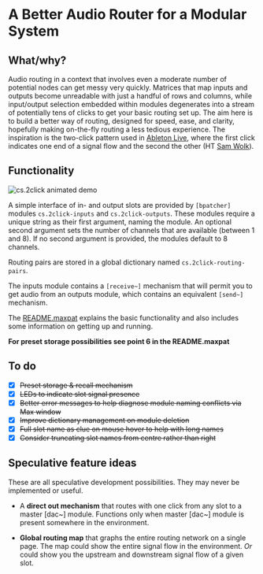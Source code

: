 # A Better Audio Router for a Modular System

## What/why?

Audio routing in a context that involves even a moderate number of potential nodes can get messy very quickly. Matrices that map inputs and outputs become unreadable with just a handful of rows and columns, while input/output selection embedded within modules degenerates into a stream of potentially tens of clicks to get your basic routing set up. The aim here is to build a better way of routing, designed for speed, ease, and clarity, hopefully making on-the-fly routing a less tedious experience. The inspiration is the two-click pattern used in [Ableton Live](https://www.ableton.com/), where the first click indicates one end of a signal flow and the second the other (HT [Sam Wolk](https://github.com/delta-6400)).

## Functionality

![cs.2click animated demo](http://www.chrisswithinbank.net/wp-content/uploads/2015/04/cs2click-example-2.gif)

A simple interface of in- and output slots are provided by `[bpatcher]` modules `cs.2click-inputs` and `cs.2click-outputs`. These modules require a unique string as their first argument, naming the module. An optional second argument sets the number of channels that are available (between 1 and 8). If no second argument is provided, the modules default to 8 channels.

Routing pairs are stored in a global dictionary named `cs.2click-routing-pairs`.

The inputs module contains a `[receive~]` mechanism that will permit you to get audio from an outputs module, which contains an equivalent `[send~]` mechanism.

The [README.maxpat](README.maxpat) explains the basic functionality and also includes some information on getting up and running.

**For preset storage possibilities see point 6 in the README.maxpat**

## To do

- [X] ~~Preset storage & recall mechanism~~
- [X] ~~LEDs to indicate slot signal presence~~
- [X] ~~Better error messages to help diagnose module naming conflicts via Max window~~
- [X] ~~Improve dictionary management on module deletion~~
- [X] ~~Full slot name as clue on mouse hover to help with long names~~
- [X] ~~Consider truncating slot names from centre rather than right~~

## Speculative feature ideas

These are all speculative development possibilities. They may never be implemented or useful.

- A **direct out mechanism** that routes with one click from any slot to a master [dac~] module. Functions only when master [dac~] module is present somewhere in the environment.

- **Global routing map** that graphs the entire routing network on a single page. The map could show the entire signal flow in the environment. *Or* could show you the upstream and downstream signal flow of a given slot.
